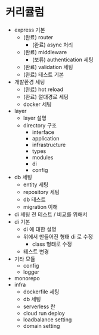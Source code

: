# 커리큘럼

- express 기본
  - (완료) router
    - (완료) async 처리
  - (완료) middleware
    - (보류) authentication 세팅
  - (완료) validation 세팅
  - (완료) 테스트 기본
- 개발환경 세팅
  - (완료) hot reload
  - (완료) 절대경로 세팅
  - docker 세팅
- layer
  - layer 설명
  - directory 구조
    - interface
    - application
    - infrastructure
    - types
    - modules
    - di
    - config
- db 세팅
  - entity 세팅
  - repository 세팅
  - db 테스트
  - migration 이해
- di 세팅 전 테스트 / 비교를 위해서
- di 기본
  - di 에 대한 설명
  - 위에서 만들어진 형태 di 로 수정
    - class 형태로 수정
  - 테스트 변경
- 기타 모듈
  - config
  - logger
- monorepo
- infra
  - dockerfile 세팅
  - db 세팅
  - serverless 란
  - cloud run deploy
  - loadbalance setting
  - domain setting
